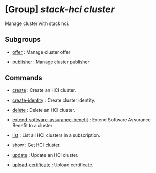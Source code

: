 # [Group] _stack-hci cluster_

Manage cluster with stack hci.

## Subgroups

- [offer](/Commands/stack-hci/cluster/offer/readme.md)
: Manage cluster offer

- [publisher](/Commands/stack-hci/cluster/publisher/readme.md)
: Manage cluster publisher

## Commands

- [create](/Commands/stack-hci/cluster/_create.md)
: Create an HCI cluster.

- [create-identity](/Commands/stack-hci/cluster/_create-identity.md)
: Create cluster identity.

- [delete](/Commands/stack-hci/cluster/_delete.md)
: Delete an HCI cluster.

- [extend-software-assurance-benefit](/Commands/stack-hci/cluster/_extend-software-assurance-benefit.md)
: Extend Software Assurance Benefit to a cluster

- [list](/Commands/stack-hci/cluster/_list.md)
: List all HCI clusters in a subscription.

- [show](/Commands/stack-hci/cluster/_show.md)
: Get HCI cluster.

- [update](/Commands/stack-hci/cluster/_update.md)
: Update an HCI cluster.

- [upload-certificate](/Commands/stack-hci/cluster/_upload-certificate.md)
: Upload certificate.
